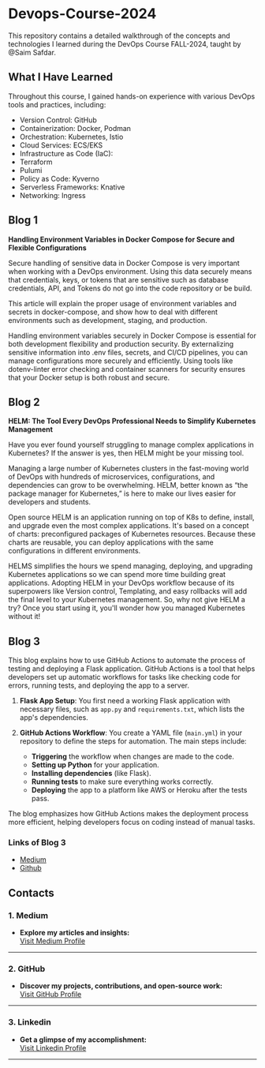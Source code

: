 # Devops-Course-2024
This repository contains a detailed walkthrough of the concepts and technologies I learned during the DevOps Course FALL-2024, taught by @Saim Safdar.

## What I Have Learned
Throughout this course, I gained hands-on experience with various DevOps tools and practices, including:

* Version Control: GitHub
* Containerization: Docker, Podman
* Orchestration: Kubernetes, Istio
* Cloud Services: ECS/EKS
* Infrastructure as Code (IaC):
* Terraform
* Pulumi
* Policy as Code: Kyverno
* Serverless Frameworks: Knative
* Networking: Ingress

## Blog 1

**Handling Environment Variables in Docker Compose for Secure and Flexible Configurations**

Secure handling of sensitive data in Docker Compose is very important when working with a DevOps environment. Using this data securely means that credentials, keys, or tokens that are sensitive such as database credentials, API, and Tokens do not go into the code repository or be build.

This article will explain the proper usage of environment variables and secrets in docker-compose, and show how to deal with different environments such as development, staging, and production.

Handling environment variables securely in Docker Compose is essential for both development flexibility and production security. By externalizing sensitive information into .env files, secrets, and CI/CD pipelines, you can manage configurations more securely and efficiently. Using tools like dotenv-linter error checking and container scanners for security ensures that your Docker setup is both robust and secure.

## Blog 2

**HELM: The Tool Every DevOps Professional Needs to Simplify Kubernetes Management**

Have you ever found yourself struggling to manage complex applications in Kubernetes? If the answer is yes, then HELM might be your missing tool.

Managing a large number of Kubernetes clusters in the fast-moving world of DevOps with hundreds of microservices, configurations, and dependencies can grow to be overwhelming. HELM, better known as “the package manager for Kubernetes,” is here to make our lives easier for developers and students.

Open source HELM is an application running on top of K8s to define, install, and upgrade even the most complex applications. It's based on a concept of charts: preconfigured packages of Kubernetes resources. Because these charts are reusable, you can deploy applications with the same configurations in different environments.

HELMS simplifies the hours we spend managing, deploying, and upgrading Kubernetes applications so we can spend more time building great applications. Adopting HELM in your DevOps workflow because of its superpowers like Version control, Templating, and easy rollbacks will add the final level to your Kubernetes management. So, why not give HELM a try? Once you start using it, you'll wonder how you managed Kubernetes without it!

## Blog 3

This blog explains how to use GitHub Actions to automate the process of testing and deploying a Flask application. GitHub Actions is a tool that helps developers set up automatic workflows for tasks like checking code for errors, running tests, and deploying the app to a server. 

1. **Flask App Setup**: You first need a working Flask application with necessary files, such as `app.py` and `requirements.txt`, which lists the app's dependencies.

2. **GitHub Actions Workflow**: You create a YAML file (`main.yml`) in your repository to define the steps for automation. The main steps include:
   - **Triggering** the workflow when changes are made to the code.
   - **Setting up Python** for your application.
   - **Installing dependencies** (like Flask).
   - **Running tests** to make sure everything works correctly.
   - **Deploying** the app to a platform like AWS or Heroku after the tests pass.

The blog emphasizes how GitHub Actions makes the deployment process more efficient, helping developers focus on coding instead of manual tasks.

### Links of Blog 3
- [Medium](https://medium.com/@sh.hamzarauf/automating-deployments-with-github-actions-523828f40c4e)
- [Github](https://github.com/Sheikh-Hamza-Rauf/GitHub-Actions)

## Contacts

### **1. Medium**  
- **Explore my articles and insights:**  
  [Visit Medium Profile](https://medium.com/@sh.hamzarauf)

---

### **2. GitHub**  
- **Discover my projects, contributions, and open-source work:**  
  [Visit GitHub Profile](https://github.com/Sheikh-Hamza-Rauf)

---

### **3. Linkedin**  
- **Get a glimpse of my accomplishment:**  
  [Visit Linkedin Profile](https://www.linkedin.com/in/hamza-rauf-mernprogrammer)  

---

